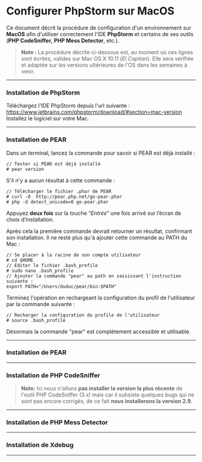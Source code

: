 # Configurer PhpStorm sur MacOS

Ce document décrit la procédure de configuration d'un environnement sur **MacOS** afin d'utiliser correctement l'IDE **PhpStorm** et certains de ses outils (**PHP CodeSniffer,** **PHP Mess Detector**, etc.).

> **Note :**
> La procédure décrite ci-dessous est, au moment où ces lignes sont écrites, valides sur Mac OS X 10.11 (*El Capitan*).
> Elle sera vérifiée et adaptée sur les versions ultérieures de l'OS dans les semaines à venir.

----------
### Installation de PhpStorm
Téléchargez l'IDE PhpStorm depuis l'url suivante : https://www.jetbrains.com/phpstorm/download/#section=mac-version
Installez le logiciel sur votre Mac.

----------
### Installation de PEAR
Dans un terminal, lancez la commande pour savoir si PEAR est déjà installé :
```
// Tester si PEAR est déjà installé
# pear version
```
S'il n'y a aucun résultat à cette commande :
```
// Télécharger le fichier .phar de PEAR
# curl -O  http://pear.php.net/go-pear.phar
# php -d detect_unicode=0 go-pear.phar
```
Appuyez **deux fois** sur la touche “*Entrée*” une fois arrivé sur l’écran de choix d’installation.

Après cela la première commande devrait retourner un résultat, confirmant son installation.
Il ne reste plus qu'à ajouter cette commande au PATH du Mac :
```
// Se placer à la racine de son compte utilisateur
# cd $HOME
// Editer le fichier .bash_profile
# sudo nano .bash_profile
// Ajouter la commande "pear" au path en saisissant l'instruction suivante :
export PATH="/Users/duduc/pear/bin:$PATH"
```
Terminez l'opération en rechargeant la configuration du profil de l'utilisateur par la commande suivante :
```
// Recharger la configuration du profile de l'utilisateur
# source .bash_profile
```
Désormais la commande "pear" est complètement accessible et utilisable.

-------------
### Installation de PEAR

-------------
### Installation de PHP CodeSniffer
>**Note:**
>Ici nous n'allons **pas installer la version la plus récente** de l'outil PHP CodeSniffer (3.x) mais car il subsiste quelques bugs qui ne sont pas encore corrigés, de ce fait **nous installerons la version 2.9**.

-------------
### Installation de PHP Mess Detector

-------------
### Installation de Xdebug

-------------
